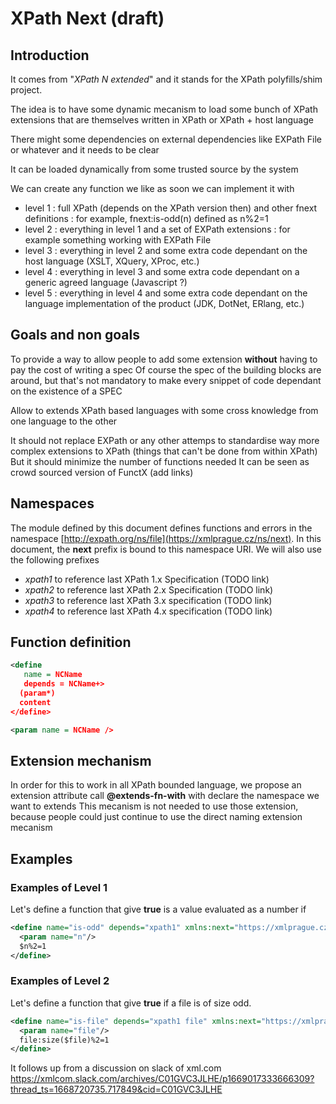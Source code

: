 # XPath Next (draft)
## Introduction
It comes from "_XPath N extended_" and it stands for the XPath polyfills/shim project.

The idea is to have some dynamic mecanism to load some bunch of XPath extensions that are themselves written in XPath or XPath + host language

There might some dependencies on external dependencies like EXPath File or whatever and it needs to be clear

It can be loaded dynamically from some trusted source by the system


We can create any function we like as soon we can implement it with 
* level 1 : full XPath (depends on the XPath version then) and other fnext definitions : for example, fnext:is-odd(n) defined as n%2=1
* level 2 : everything in level 1 and a set of EXPath extensions : for example something working with EXPath File
* level 3 : everything in level 2 and some extra code dependant on the host language (XSLT, XQuery, XProc, etc.)
* level 4 : everything in level 3 and some extra code dependant on a generic agreed language (Javascript ?)
* level 5 : everything in level 4 and some extra code dependant on the language implementation of the product (JDK, DotNet, ERlang, etc.) 

## Goals and non goals
To provide a way to allow people to add some extension **without** having to pay the cost of writing a spec
Of course the spec of the building blocks are around, but that's not mandatory to make every snippet of code dependant on the existence of a SPEC

Allow to extends XPath based languages with some cross knowledge from one language to the other

It should not replace EXPath or any other attemps to standardise way more complex extensions to XPath (things that can't be done from within XPath)
But it should minimize the number of functions needed
It can be seen as crowd sourced version of FunctX (add links)

## Namespaces
The module defined by this document defines functions and errors in the namespace [http://expath.org/ns/file](https://xmlprague.cz/ns/next). In this document, the **next** prefix is bound to this namespace URI.
We will also use the following prefixes
* *xpath1* to reference  last XPath 1.x Specification (TODO link)
* *xpath2* to reference  last XPath 2.x Specification (TODO link)
* *xpath3* to reference last XPath 3.x specification (TODO link)
* *xpath4* to reference last XPath 4.x specification (TODO link)

## Function definition

```xml
<define 
   name = NCName
   depends = NCName+>
  (param*)
  content
</define>
```

```xml
<param name = NCName />
```


## Extension mechanism
In order for this to work in all XPath bounded language, we propose an extension attribute call **@extends-fn-with** with declare the namespace we want to extends 
This mecanism is not needed to use those extension, because people could just continue to use the direct naming extension mecanism 
## Examples 
### Examples of Level 1
Let's define a function that give **true** is a value evaluated as a number if
```xml
<define name="is-odd" depends="xpath1" xmlns:next="https://xmlprague.cz/ns/next">
  <param name="n"/>
  $n%2=1
</define>
```

### Examples of Level 2
Let's define a function that give **true** if a file is of size odd.
```xml
<define name="is-file" depends="xpath1 file" xmlns:next="https://xmlprague.cz/ns/next" xmlns:file="http://expath.org/ns/file">
  <param name="file"/>
  file:size($file)%2=1
</define>
```

It follows up from a discussion on slack of xml.com https://xmlcom.slack.com/archives/C01GVC3JLHE/p1669017333666309?thread_ts=1668720735.717849&cid=C01GVC3JLHE

